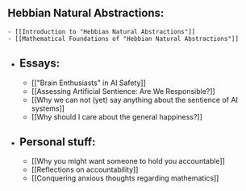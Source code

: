 ## Hebbian Natural Abstractions:
	- [[Introduction to "Hebbian Natural Abstractions"]]
	- [[Mathematical Foundations of "Hebbian Natural Abstractions"]]
- ## Essays:
	- [["Brain Enthusiasts" in AI Safety]]
	- [[Assessing Artificial Sentience: Are We Responsible?]]
	- [[Why we can not (yet) say anything about the sentience of AI systems]]
	- [[Why should I care about the general happiness?]]
- ## Personal stuff:
	- [[Why you might want someone to hold you accountable]]
	- [[Reflections on accountability]]
	- [[Conquering anxious thoughts regarding mathematics]]